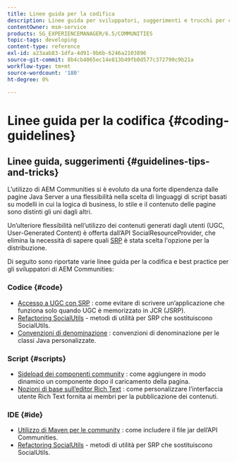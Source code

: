 ```yaml
---
title: Linee guida per la codifica
description: Linee guida per sviluppatori, suggerimenti e trucchi per community
contentOwner: msm-service
products: SG_EXPERIENCEMANAGER/6.5/COMMUNITIES
topic-tags: developing
content-type: reference
exl-id: a23aab83-1dfa-4d91-9b6b-6246a2103896
source-git-commit: 8b4cb4065ec14e813b49fb0d577c372790c9b21a
workflow-type: tm+mt
source-wordcount: '180'
ht-degree: 0%

---
```


# Linee guida per la codifica {#coding-guidelines}

## Linee guida, suggerimenti {#guidelines-tips-and-tricks}

L’utilizzo di AEM Communities si è evoluto da una forte dipendenza dalle pagine Java Server a una flessibilità nella scelta di linguaggi di script basati su modelli in cui la logica di business, lo stile e il contenuto delle pagine sono distinti gli uni dagli altri.

Un’ulteriore flessibilità nell’utilizzo dei contenuti generati dagli utenti (UGC, User-Generated Content) è offerta dall’API SocialResourceProvider, che elimina la necessità di sapere quali [SRP](srp.md) è stata scelta l&#39;opzione per la distribuzione.

Di seguito sono riportate varie linee guida per la codifica e best practice per gli sviluppatori di AEM Communities:

### Codice {#code}

* [Accesso a UGC con SRP](accessing-ugc-with-srp.md) : come evitare di scrivere un’applicazione che funziona solo quando UGC è memorizzato in JCR (JSRP).
* [Refactoring SocialUtils](socialutils.md) - metodi di utilità per SRP che sostituiscono SocialUtils.
* [Convenzioni di denominazione](naming-conventions.md) : convenzioni di denominazione per le classi Java personalizzate.

### Script {#scripts}

* [Sideload dei componenti community](sideloading.md) : come aggiungere in modo dinamico un componente dopo il caricamento della pagina.
* [Nozioni di base sull’editor Rich Text](rte.md) : come personalizzare l’interfaccia utente Rich Text fornita ai membri per la pubblicazione dei contenuti.

### IDE {#ide}

* [Utilizzo di Maven per le community](maven.md) : come includere il file jar dell’API Communities.
* [Refactoring SocialUtils](socialutils.md) - metodi di utilità per SRP che sostituiscono SocialUtils.
